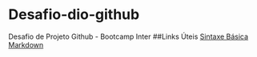 # Desafio-dio-github
Desafio de Projeto Github - Bootcamp Inter
##Links Úteis 
[Sintaxe Básica Markdown](https://www.markdownguide.org/basic-syntax/)
